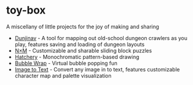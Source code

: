 # toy-box
 A miscellany of little projects for the joy of making and sharing

 - [Dunjinav](https://ashenfactory.github.io/toy-box/dunjinav) - A tool for mapping out old-school dungeon crawlers as you play, features saving and loading of dungeon layouts
 - [N×M](https://ashenfactory.github.io/toy-box/nxm) - Customizable and sharable sliding block puzzles
 - [Hatchery](https://ashenfactory.github.io/toy-box/hatchery) - Monochromatic pattern-based drawing
 - [Bubble Wrap](https://ashenfactory.github.io/toy-box/bubble-wrap) - Virtual bubble popping fun
 - [Image to Text](https://ashenfactory.github.io/toy-box/image-to-text) - Convert any image in to text, features customizable character map and palette visualization
